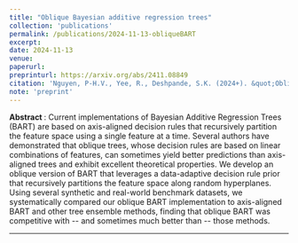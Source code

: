 ```yaml
---
title: "Oblique Bayesian additive regression trees"
collection: 'publications'
permalink: /publications/2024-11-13-obliqueBART
excerpt: 
date: 2024-11-13
venue:
paperurl:
preprinturl: https://arxiv.org/abs/2411.08849
citation: 'Nguyen, P-H.V., Yee, R., Deshpande, S.K. (2024+). &quot;Oblique Bayesian additive regression trees.&quot;'
note: 'preprint'
---
```


<b> Abstract </b> : 
Current implementations of Bayesian Additive Regression Trees (BART) are based on axis-aligned decision rules that recursively partition the feature space using a single feature at a time. Several authors have demonstrated that oblique trees, whose decision rules are based on linear combinations of features, can sometimes yield better predictions than axis-aligned trees and exhibit excellent theoretical properties. We develop an oblique version of BART that leverages a data-adaptive decision rule prior that recursively partitions the feature space along random hyperplanes. Using several synthetic and real-world benchmark datasets, we systematically compared our oblique BART implementation to axis-aligned BART and other tree ensemble methods, finding that oblique BART was competitive with -- and sometimes much better than -- those methods.

---


